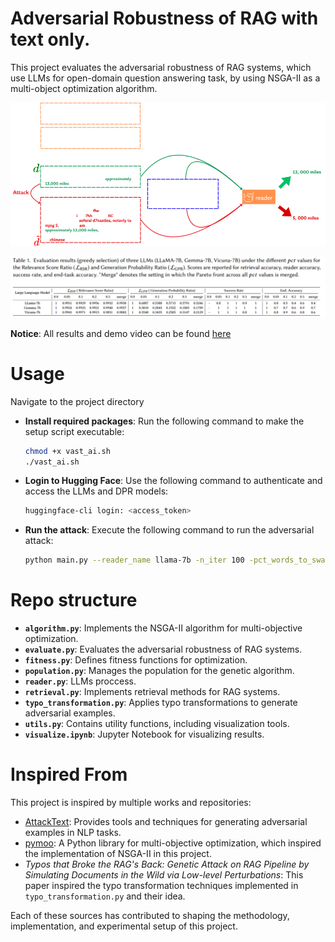 # Adversarial Robustness of RAG with text only.
This project evaluates the adversarial robustness of RAG systems, which use LLMs for open-domain question answering task, by using NSGA-II as a multi-object optimization algorithm.

![alt text](images/sample.png)

![alt text](images/result.png)

**Notice**: All results and demo video can be found [here](https://drive.google.com/drive/folders/1aF0QjdfymblQJpOij_0KPAHMWjA-ZiSi?usp=sharing)

# Usage
Navigate to the project directory

- **Install required packages**:
   Run the following command to make the setup script executable:

   ```bash
   chmod +x vast_ai.sh
   ./vast_ai.sh
   ```
- **Login to Hugging Face**: Use the following command to authenticate and access the LLMs and DPR models:
    ```bash
    huggingface-cli login: <access_token>
    ```

- **Run the attack**: Execute the following command to run the adversarial attack:
    ```bash
    python main.py --reader_name llama-7b -n_iter 100 -pct_words_to_swap 0.2 --algorithm NSGAII
    ```
# Repo structure
- **`algorithm.py`**: Implements the NSGA-II algorithm for multi-objective optimization.
- **`evaluate.py`**: Evaluates the adversarial robustness of RAG systems.
- **`fitness.py`**: Defines fitness functions for optimization.
- **`population.py`**: Manages the population for the genetic algorithm.
- **`reader.py`**: LLMs proccess.
- **`retrieval.py`**: Implements retrieval methods for RAG systems.
- **`typo_transformation.py`**: Applies typo transformations to generate adversarial examples.
- **`utils.py`**: Contains utility functions, including visualization tools.
- **`visualize.ipynb`**: Jupyter Notebook for visualizing results.

# Inspired From
This project is inspired by multiple works and repositories:

- [AttackText](https://textattack.readthedocs.io/en/master/): Provides tools and techniques for generating adversarial examples in NLP tasks.
- [pymoo](https://pymoo.org/): A Python library for multi-objective optimization, which inspired the implementation of NSGA-II in this project.
- *Typos that Broke the RAG's Back: Genetic Attack on RAG Pipeline by Simulating Documents in the Wild via Low-level Perturbations*: This paper inspired the typo transformation techniques implemented in `typo_transformation.py` and their idea.

Each of these sources has contributed to shaping the methodology, implementation, and experimental setup of this project.